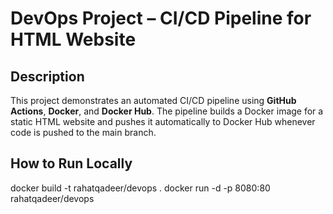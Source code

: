 # DevOps Project – CI/CD Pipeline for HTML Website

## Description
This project demonstrates an automated CI/CD pipeline using **GitHub Actions**, **Docker**, and **Docker Hub**.
The pipeline builds a Docker image for a static HTML website and pushes it automatically to Docker Hub whenever code is pushed to the main branch.

## How to Run Locally

docker build -t rahatqadeer/devops .
docker run -d -p 8080:80 rahatqadeer/devops
